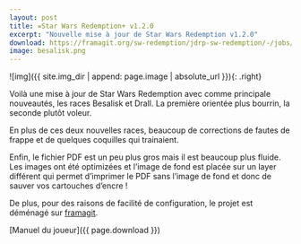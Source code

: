 ```yaml
---
layout: post
title: =Star Wars Redemption+ v1.2.0
excerpt: "Nouvelle mise à jour de Star Wars Redemption v1.2.0"
download: https://framagit.org/sw-redemption/jdrp-sw-redemption/-/jobs/28323/artifacts/raw/SW-Redemption,%20Livre%20du%20joueur-1.2.0.pdf
image: besalisk.png
---
```


![img]({{ site.img_dir | append: page.image | absolute_url }}){: .right}

Voilà une mise à jour de Star Wars Redemption avec comme principale nouveautés, les races Besalisk et Drall. 
La première orientée plus bourrin, la seconde plutôt voleur.

En plus de ces deux nouvelles races, beaucoup de corrections de fautes de frappe et de quelques coquilles qui trainaient.

Enfin, le fichier PDF est un peu plus gros mais il est beaucoup plus fluide. Les images ont été optimizées et 
l’image de fond est placée sur un layer différent qui permet d’imprimer le PDF sans l’image de fond et donc de sauver 
vos cartouches d’encre !

De plus, pour des raisons de facilité de configuration, le projet est déménagé sur 
[framagit](https://framagit.org/sw-redemption/jdrp-sw-redemption).


[Manuel du joueur]({{ page.download }})